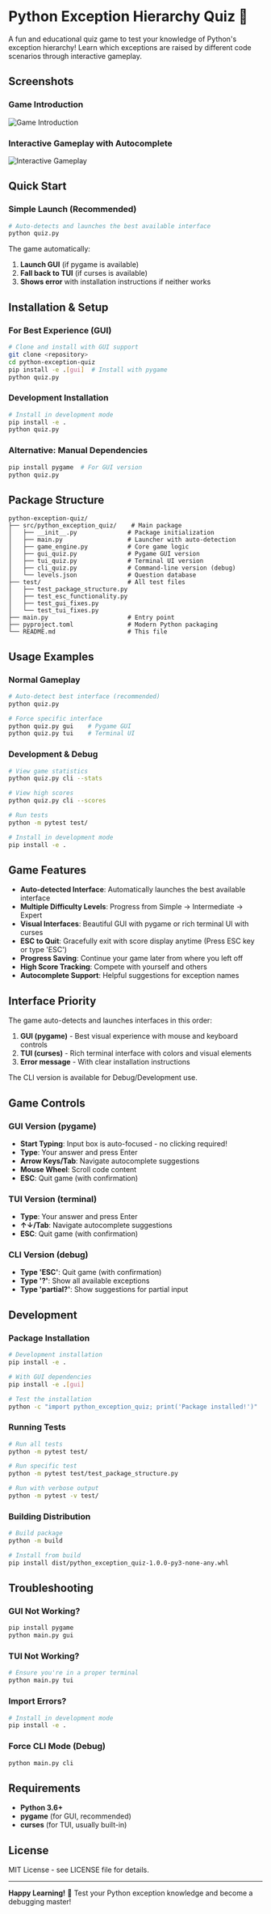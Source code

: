# Python Exception Hierarchy Quiz 🐍

A fun and educational quiz game to test your knowledge of Python's exception hierarchy! Learn which exceptions are raised by different code scenarios through interactive gameplay.

## Screenshots

### Game Introduction
![Game Introduction](assets/intro.png)

### Interactive Gameplay with Autocomplete
![Interactive Gameplay](assets/in-game.png)

## Quick Start

### Simple Launch (Recommended)
```bash
# Auto-detects and launches the best available interface
python quiz.py
```

The game automatically:
1. **Launch GUI** (if pygame is available)
2. **Fall back to TUI** (if curses is available) 
3. **Shows error** with installation instructions if neither works

## Installation & Setup

### For Best Experience (GUI)
```bash
# Clone and install with GUI support
git clone <repository>
cd python-exception-quiz
pip install -e .[gui]  # Install with pygame
python quiz.py
```

### Development Installation
```bash
# Install in development mode
pip install -e .
python quiz.py
```

### Alternative: Manual Dependencies
```bash
pip install pygame  # For GUI version
python quiz.py
```

## Package Structure

```
python-exception-quiz/
├── src/python_exception_quiz/    # Main package
│   ├── __init__.py              # Package initialization
│   ├── main.py                  # Launcher with auto-detection
│   ├── game_engine.py           # Core game logic
│   ├── gui_quiz.py              # Pygame GUI version
│   ├── tui_quiz.py              # Terminal UI version
│   ├── cli_quiz.py              # Command-line version (debug)
│   └── levels.json              # Question database
├── test/                        # All test files
│   ├── test_package_structure.py
│   ├── test_esc_functionality.py
│   ├── test_gui_fixes.py
│   └── test_tui_fixes.py
├── main.py                      # Entry point
├── pyproject.toml               # Modern Python packaging
└── README.md                    # This file
```

## Usage Examples

### Normal Gameplay
```bash
# Auto-detect best interface (recommended)
python quiz.py

# Force specific interface
python quiz.py gui    # Pygame GUI
python quiz.py tui    # Terminal UI
```

### Development & Debug
```bash
# View game statistics
python quiz.py cli --stats

# View high scores
python quiz.py cli --scores

# Run tests
python -m pytest test/

# Install in development mode
pip install -e .
```

## Game Features

- **Auto-detected Interface**: Automatically launches the best available interface
- **Multiple Difficulty Levels**: Progress from Simple → Intermediate → Expert  
- **Visual Interfaces**: Beautiful GUI with pygame or rich terminal UI with curses
- **ESC to Quit**: Gracefully exit with score display anytime (Press ESC key or type 'ESC')
- **Progress Saving**: Continue your game later from where you left off
- **High Score Tracking**: Compete with yourself and others
- **Autocomplete Support**: Helpful suggestions for exception names

## Interface Priority

The game auto-detects and launches interfaces in this order:

1. **GUI (pygame)** - Best visual experience with mouse and keyboard controls
2. **TUI (curses)** - Rich terminal interface with colors and visual elements  
3. **Error message** - With clear installation instructions

The CLI version is available for Debug/Development use.

## Game Controls

### GUI Version (pygame)
- **Start Typing**: Input box is auto-focused - no clicking required!
- **Type**: Your answer and press Enter
- **Arrow Keys/Tab**: Navigate autocomplete suggestions  
- **Mouse Wheel**: Scroll code content
- **ESC**: Quit game (with confirmation)

### TUI Version (terminal)
- **Type**: Your answer and press Enter
- **↑↓/Tab**: Navigate autocomplete suggestions
- **ESC**: Quit game (with confirmation)

### CLI Version (debug)
- **Type 'ESC'**: Quit game (with confirmation)
- **Type '?'**: Show all available exceptions
- **Type 'partial?'**: Show suggestions for partial input

## Development

### Package Installation
```bash
# Development installation
pip install -e .

# With GUI dependencies
pip install -e .[gui]

# Test the installation
python -c "import python_exception_quiz; print('Package installed!')"
```

### Running Tests
```bash
# Run all tests
python -m pytest test/

# Run specific test
python -m pytest test/test_package_structure.py

# Run with verbose output
python -m pytest -v test/
```

### Building Distribution
```bash
# Build package
python -m build

# Install from build
pip install dist/python_exception_quiz-1.0.0-py3-none-any.whl
```

## Troubleshooting

### GUI Not Working?
```bash
pip install pygame
python main.py gui
```

### TUI Not Working?
```bash
# Ensure you're in a proper terminal
python main.py tui
```

### Import Errors?
```bash
# Install in development mode
pip install -e .
```

### Force CLI Mode (Debug)
```bash
python main.py cli
```

## Requirements

- **Python 3.6+**
- **pygame** (for GUI, recommended)
- **curses** (for TUI, usually built-in)

## License

MIT License - see LICENSE file for details.

---

**Happy Learning!** 🚀 Test your Python exception knowledge and become a debugging master!